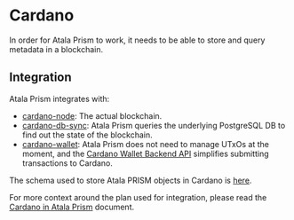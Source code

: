 # Cardano

In order for Atala Prism to work, it needs to be able to store and query
metadata in a blockchain.

## Integration

Atala Prism integrates with:
* [cardano-node](https://github.com/IntersectMBO/cardano-node):
  The actual blockchain.
* [cardano-db-sync](https://github.com/IntersectMBO/cardano-db-sync):
  Atala Prism queries the underlying PostgreSQL DB to find out the state of
  the blockchain.
* [cardano-wallet](https://github.com/cardano-foundation/cardano-wallet):
  Atala Prism does not need to manage UTxOs at the moment, and the
  [Cardano Wallet Backend API](https://input-output-hk.github.io/cardano-wallet/api/edge/)
  simplifies submitting transactions to Cardano.

The schema used to store Atala PRISM objects in Cardano is
[here](metadata-schema.md).

For more context around the plan used for integration, please read the
[Cardano in Atala Prism](cardano-in-atala-prism.md)
document.

